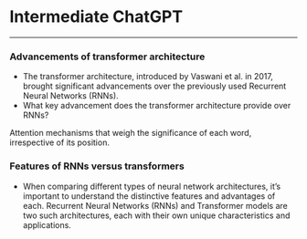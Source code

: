 # Intermediate ChatGPT
---
### Advancements of transformer architecture
* The transformer architecture, introduced by Vaswani et al. in 2017, brought significant advancements over the previously used Recurrent Neural Networks (RNNs).
* What key advancement does the transformer architecture provide over RNNs?

Attention mechanisms that weigh the significance of each word, irrespective of its position.
### Features of RNNs versus transformers
* When comparing different types of neural network architectures, it’s important to understand the distinctive features and advantages of each. Recurrent Neural Networks (RNNs) and Transformer models are two such architectures, each with their own unique characteristics and applications.
